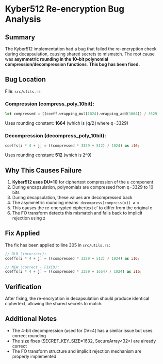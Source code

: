 # Kyber512 Re-encryption Bug Analysis

## Summary
The Kyber512 implementation had a bug that failed the re-encryption check during decapsulation, causing shared secrets to mismatch. The root cause was **asymmetric rounding in the 10-bit polynomial compression/decompression functions**. **This bug has been fixed.**

## Bug Location
File: `src/utils.rs`

### Compression (compress_poly_10bit):
```rust
let compressed = ((coeff.wrapping_mul(1024).wrapping_add(1664)) / 3329) & 0x3FF;
```
Uses rounding constant: **1664** (which is ⌊q/2⌋ where q=3329)

### Decompression (decompress_poly_10bit):
```rust
coeffs[i * 4 + j] = ((compressed * 3329 + 512) / 1024) as i16;
```
Uses rounding constant: **512** (which is 2^9)

## Why This Causes Failure

1. **Kyber512 uses DU=10** for ciphertext compression of the u component
2. During encapsulation, polynomials are compressed from q=3329 to 10 bits
3. During decapsulation, these values are decompressed back
4. The asymmetric rounding means: `decompress(compress(x)) ≠ x`
5. This causes the re-encrypted ciphertext c' to differ from the original c
6. The FO transform detects this mismatch and falls back to implicit rejection using z

## Fix Applied
The fix has been applied to line 305 in `src/utils.rs`:
```rust
// OLD (incorrect):
coeffs[i * 4 + j] = ((compressed * 3329 + 512) / 1024) as i16;

// NEW (correct - FIXED):
coeffs[i * 4 + j] = ((compressed * 3329 + 1664) / 1024) as i16;
```

## Verification
After fixing, the re-encryption in decapsulation should produce identical ciphertext, allowing the shared secrets to match.

## Additional Notes
- The 4-bit decompression (used for DV=4) has a similar issue but uses correct rounding
- The size fixes (SECRET_KEY_SIZE=1632, SecureArray<32>) are already correct
- The FO transform structure and implicit rejection mechanism are properly implemented